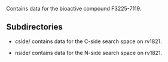 Contains data for the bioactive compound F3225-7119.

## Subdirectories

- cside/ contains data for the C-side search space on rv1821.

- nside/ contains data for the N-side search space on rv1821.

